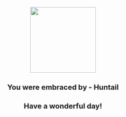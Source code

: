 <p align="center">
    <img src="https://raw.githubusercontent.com/PokeAPI/sprites/master/sprites/pokemon/367.png" width="150" height="150">
</p>
<h3 align="center">You were embraced by - <b>Huntail</b></h3>
<h3 align="center">Have a wonderful day!</h3>

